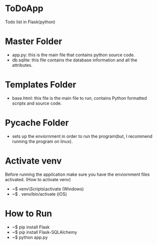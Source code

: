 # ToDoApp
Todo list in Flask(python)
# Master Folder
  - app.py: this is the main file that contains python source code. 
  - db.sqlite: this file contains the database information and all the attributes.
# Templates Folder
  - base.html: this file is the main file to run, contains Python formatted scripts and source code.
# __Pycache__ Folder
  - sets up the enviornment in order to run the program(but, I recommend running the program on linux).
# Activate venv
  Before running the appilcation make sure you have the enviornment files activated.
  (How to activate venv)
  - ~$ venv\Scripts\activate (Windows)
  - ~$ . venv/bin/activate (iOS)
# How to Run
  - ~$ pip install Flask
  - ~$ pip install Flask-SQLAlchemy
  - ~$ python app.py
